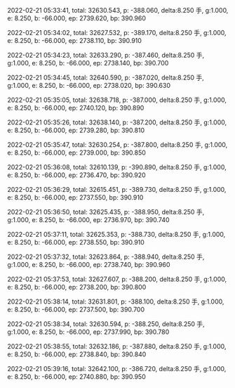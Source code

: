 2022-02-21 05:33:41, total: 32630.543, p: -388.060, delta:8.250 手, g:1.000, e: 8.250, b: -66.000, ep: 2739.620, bp: 390.960

2022-02-21 05:34:02, total: 32627.532, p: -389.170, delta:8.250 手, g:1.000, e: 8.250, b: -66.000, ep: 2738.110, bp: 390.910

2022-02-21 05:34:23, total: 32633.290, p: -387.460, delta:8.250 手, g:1.000, e: 8.250, b: -66.000, ep: 2738.140, bp: 390.700

2022-02-21 05:34:45, total: 32640.590, p: -387.020, delta:8.250 手, g:1.000, e: 8.250, b: -66.000, ep: 2738.020, bp: 390.630

2022-02-21 05:35:05, total: 32638.718, p: -387.000, delta:8.250 手, g:1.000, e: 8.250, b: -66.000, ep: 2740.120, bp: 390.890

2022-02-21 05:35:26, total: 32638.140, p: -387.200, delta:8.250 手, g:1.000, e: 8.250, b: -66.000, ep: 2739.280, bp: 390.810

2022-02-21 05:35:47, total: 32630.254, p: -387.800, delta:8.250 手, g:1.000, e: 8.250, b: -66.000, ep: 2739.000, bp: 390.850

2022-02-21 05:36:08, total: 32610.139, p: -390.890, delta:8.250 手, g:1.000, e: 8.250, b: -66.000, ep: 2736.470, bp: 390.920

2022-02-21 05:36:29, total: 32615.451, p: -389.730, delta:8.250 手, g:1.000, e: 8.250, b: -66.000, ep: 2737.550, bp: 390.910

2022-02-21 05:36:50, total: 32625.435, p: -388.950, delta:8.250 手, g:1.000, e: 8.250, b: -66.000, ep: 2736.970, bp: 390.740

2022-02-21 05:37:11, total: 32625.353, p: -388.730, delta:8.250 手, g:1.000, e: 8.250, b: -66.000, ep: 2738.550, bp: 390.910

2022-02-21 05:37:32, total: 32623.864, p: -388.940, delta:8.250 手, g:1.000, e: 8.250, b: -66.000, ep: 2738.740, bp: 390.960

2022-02-21 05:37:53, total: 32627.607, p: -388.200, delta:8.250 手, g:1.000, e: 8.250, b: -66.000, ep: 2738.200, bp: 390.800

2022-02-21 05:38:14, total: 32631.801, p: -388.100, delta:8.250 手, g:1.000, e: 8.250, b: -66.000, ep: 2737.500, bp: 390.700

2022-02-21 05:38:34, total: 32630.594, p: -388.250, delta:8.250 手, g:1.000, e: 8.250, b: -66.000, ep: 2737.990, bp: 390.780

2022-02-21 05:38:55, total: 32632.186, p: -387.880, delta:8.250 手, g:1.000, e: 8.250, b: -66.000, ep: 2738.840, bp: 390.840

2022-02-21 05:39:16, total: 32642.100, p: -386.720, delta:8.250 手, g:1.000, e: 8.250, b: -66.000, ep: 2740.880, bp: 390.950